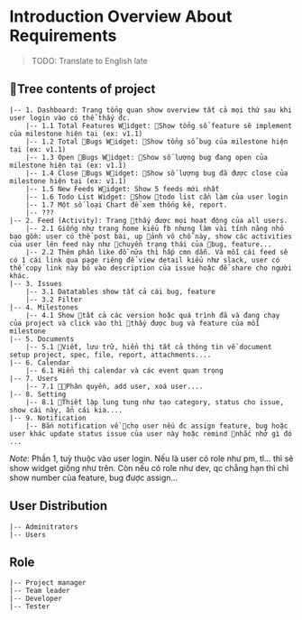 # Introduction Overview About Requirements

> TODO: Translate to English late
## Tree contents of project
```
|-- 1. Dashboard: Trang tổng quan show overview tất cả mọi thứ sau khi user login vào có thể thấy đc.
    |-- 1.1 Total Features Widget: Show tổng sổ feature sẽ implement của milestone hiện tại (ex: v1.1)
    |-- 1.2 Total Bugs Widget: Show tổng sổ bug của milestone hiện tại (ex: v1.1)
    |-- 1.3 Open Bugs Widget: Show số lượng bug đang open của milestone hiện tại (ex: v1.1)
    |-- 1.4 Close Bugs Widget: Show số lượng bug đã được close của milestone hiện tại (ex: v1.1)
    |-- 1.5 New Feeds Widget: Show 5 feeds mới nhất
    |-- 1.6 Todo List Widget: Show todo list cần làm của user login
    |-- 1.7 Một số loại Chart để xem thống kê, report.
    |-- ???
|-- 2. Feed (Activity): Trang thấy được mọi hoạt động của all users.
    |-- 2.1 Giống như trang home kiểu fb nhưng làm vài tính năng nhỏ bao gồm: user có thể post bài, up ảnh vô chỗ này, show các activities của user lên feed này như chuyển trạng thái của bug, feature...
    |-- 2.2 Thêm phần like đồ nữa thì hấp cmn dẫn. Và mỗi cái feed sẽ có 1 cái link qua page riêng để view detail kiểu như slack, user có thể copy link này bỏ vào description của issue hoặc để share cho người khác.
|-- 3. Issues
    |-- 3.1 Datatables show tất cả cái bug, feature
    |-- 3.2 Filter
|-- 4. Milestones
    |-- 4.1 Show tất cả các version hoặc quá trình đã và đang chạy của project và click vào thì thấy được bug và feature của mỗi milestone
|-- 5. Documents
    |-- 5.1 Viết, lưu trữ, hiển thị tất cả thông tin về document setup project, spec, file, report, attachments....
|-- 6. Calendar
    |-- 6.1 Hiển thị calendar và các event quan trọng
|-- 7. Users
    |-- 7.1 Phân quyền, add user, xoá user....
|-- 8. Setting
    |-- 8.1 Thiết lập lung tung như tạo category, status cho issue, show cái này, ẩn cái kia....
|-- 9. Notification
    |-- Bắn notification về cho user nếu đc assign feature, bug hoặc user khác update status issue của user này hoặc remind nhắc nhở gì đó ...
```

*Note*: Phần 1, tuỳ thuộc vào user login. Nếu là user có role như pm, tl... thì sẽ show widget giống như trên. Còn nếu có role như dev, qc chẳng hạn thì chỉ show number của feature, bug được assign...

## User Distribution
```
|-- Adminitrators
|-- Users
```

## Role
```
|-- Project manager
|-- Team leader
|-- Developer
|-- Tester
```